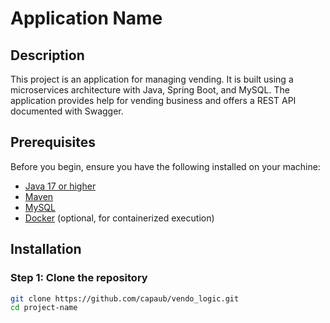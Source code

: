 # Application Name

## Description

This project is an application for managing vending. It is built using a microservices architecture with Java, Spring Boot, and MySQL. The application provides help for vending business and offers a REST API documented with Swagger.

## Prerequisites

Before you begin, ensure you have the following installed on your machine:

- [Java 17 or higher](https://www.oracle.com/java/technologies/javase-jdk11-downloads.html)
- [Maven](https://maven.apache.org/)
- [MySQL](https://dev.mysql.com/downloads/)
- [Docker](https://www.docker.com/get-started) (optional, for containerized execution)

## Installation

### Step 1: Clone the repository

```bash
git clone https://github.com/capaub/vendo_logic.git
cd project-name



















